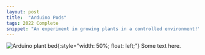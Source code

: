 ```yaml
---
layout: post
title:  "Arduino Pods"
tags: 2022 Complete
snippet: "An experiment in growing plants in a controlled environment!"
---
```



![Arduino plant bed](/img/arduino_plant_bed.jpg){:style="width: 50%; float: left;"} Some text here.


